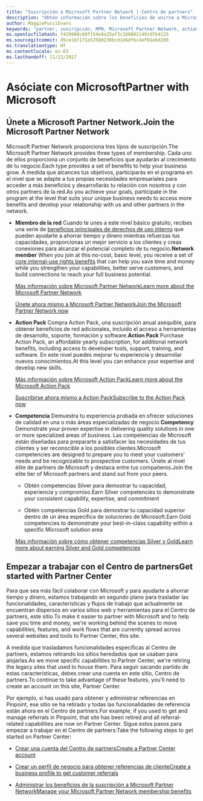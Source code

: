 ```yaml
---
title: "Suscripción a Microsoft Partner Network | Centro de partners"
description: "Obtén información sobre los beneficios de unirse a Microsoft Partner Network."
author: MaggiePucciEvans
keywords: "partner, suscripción, MPN, Microsoft Partner Network, action pack, MAPS, suscripción a action pack, beneficios, beneficios de MPN, suscripción"
ms.openlocfilehash: f429908c69f154e9a25af3c2688011491d7b4125
ms.sourcegitcommit: d5ce1bf171e535b0236bcd1e6dfbc4ef01ebd209
ms.translationtype: HT
ms.contentlocale: es-ES
ms.lasthandoff: 11/22/2017
---
```

# <a name="partner-with-microsoft"></a><span data-ttu-id="6b7ba-104">Asóciate con Microsoft</span><span class="sxs-lookup"><span data-stu-id="6b7ba-104">Partner with Microsoft</span></span>

## <a name="join-the-microsoft-partner-network"></a><span data-ttu-id="6b7ba-105">Únete a Microsoft Partner Network.</span><span class="sxs-lookup"><span data-stu-id="6b7ba-105">Join the Microsoft Partner Network</span></span>

<span data-ttu-id="6b7ba-106">Microsoft Partner Network proporciona tres tipos de suscripción.</span><span class="sxs-lookup"><span data-stu-id="6b7ba-106">The Microsoft Partner Network provides three types of membership.</span></span> <span data-ttu-id="6b7ba-107">Cada uno de ellos proporciona un conjunto de beneficios que ayudarán al crecimiento de tu negocio.</span><span class="sxs-lookup"><span data-stu-id="6b7ba-107">Each type provides a set of benefits to help your business grow.</span></span> <span data-ttu-id="6b7ba-108">A medida que alcances tus objetivos, participarás en el programa en el nivel que se adapte a tus propias necesidades empresariales para acceder a más beneficios y desarrollarás tu relación con nosotros y con otros partners de la red.</span><span class="sxs-lookup"><span data-stu-id="6b7ba-108">As you achieve your goals, participate in the program at the level that suits your unique business needs to access more benefits and develop your relationship with us and other partners in the network.</span></span>

-   <span data-ttu-id="6b7ba-109">**Miembro de la red** Cuando te unes a este nivel básico gratuito, recibes una serie de [beneficios principales de derechos de uso interno](https://partner.microsoft.com/membership/core-benefits) que pueden ayudarte a ahorrar tiempo y dinero mientras refuerzas tus capacidades, proporcionas un mejor servicio a los clientes y creas conexiones para alcanzar el potencial completo de tu negocio.</span><span class="sxs-lookup"><span data-stu-id="6b7ba-109">**Network member** When you join at this no-cost, basic level, you receive a set of [core internal-use rights benefits](https://partner.microsoft.com/membership/core-benefits) that can help you save time and money while you strengthen your capabilities, better serve customers, and build connections to reach your full business potential.</span></span>

    [<span data-ttu-id="6b7ba-110">Más información sobre Microsoft Partner Network</span><span class="sxs-lookup"><span data-stu-id="6b7ba-110">Learn more about the Microsoft Partner Network</span></span>](https://partner.microsoft.com/membership/how-it-works)

    [<span data-ttu-id="6b7ba-111">Únete ahora mismo a Microsoft Partner Network</span><span class="sxs-lookup"><span data-stu-id="6b7ba-111">Join the Microsoft Partner Network now</span></span>](https://partners.microsoft.com/PartnerProgram/simplifiedenrollment.aspx)

-   <span data-ttu-id="6b7ba-112">**Action Pack** Compra Action Pack, una suscripción anual asequible, para obtener beneficios de red adicionales, incluido el acceso a herramientas de desarrollo, soporte, formación y software.</span><span class="sxs-lookup"><span data-stu-id="6b7ba-112">**Action Pack** Purchase Action Pack, an affordable yearly subscription, for additional network benefits, including access to developer tools, support, training, and software.</span></span> <span data-ttu-id="6b7ba-113">En este nivel puedes mejorar tu experiencia y desarrollar nuevos conocimientos.</span><span class="sxs-lookup"><span data-stu-id="6b7ba-113">At this level you can enhance your expertise and develop new skills.</span></span>

    [<span data-ttu-id="6b7ba-114">Más información sobre Microsoft Action Pack</span><span class="sxs-lookup"><span data-stu-id="6b7ba-114">Learn more about the Microsoft Action Pack</span></span>](https://partner.microsoft.com/membership/action-pack)

    [<span data-ttu-id="6b7ba-115">Suscribirse ahora mismo a Action Pack</span><span class="sxs-lookup"><span data-stu-id="6b7ba-115">Subscribe to the Action Pack now</span></span>](mpn-get-action-pack.md)

-   <span data-ttu-id="6b7ba-116">**Competencia** Demuestra tu experiencia probada en ofrecer soluciones de calidad en una o más áreas especializadas de negocio.</span><span class="sxs-lookup"><span data-stu-id="6b7ba-116">**Competency** Demonstrate your proven expertise in delivering quality solutions in one or more specialized areas of business.</span></span> <span data-ttu-id="6b7ba-117">Las competencias de Microsoft están diseñadas para prepararte a satisfacer las necesidades de tus clientes y ser reconocible a los posibles clientes.</span><span class="sxs-lookup"><span data-stu-id="6b7ba-117">Microsoft competencies are designed to prepare you to meet your customers’ needs and be recognizable to prospective customers.</span></span> <span data-ttu-id="6b7ba-118">Únete al nivel élite de partners de Microsoft y destaca entre tus compañeros.</span><span class="sxs-lookup"><span data-stu-id="6b7ba-118">Join the elite tier of Microsoft partners and stand out from your peers.</span></span>

    -   <span data-ttu-id="6b7ba-119">Obtén competencias Silver para demostrar tu capacidad, experiencia y compromiso.</span><span class="sxs-lookup"><span data-stu-id="6b7ba-119">Earn Silver competencies to demonstrate your consistent capability, expertise, and commitment</span></span>

    -   <span data-ttu-id="6b7ba-120">Obtén competencias Gold para demostrar tu capacidad superior dentro de un área específica de soluciones de Microsoft.</span><span class="sxs-lookup"><span data-stu-id="6b7ba-120">Earn Gold competencies to demonstrate your best-in-class capability within a specific Microsoft solution area</span></span>

    [<span data-ttu-id="6b7ba-121">Más información sobre cómo obtener competencias Silver y Gold</span><span class="sxs-lookup"><span data-stu-id="6b7ba-121">Learn more about earning Silver and Gold competencies</span></span>](https://partner.microsoft.com/membership/competencies)

   
## <a name="get-started-with-partner-center"></a><span data-ttu-id="6b7ba-122">Empezar a trabajar con el Centro de partners</span><span class="sxs-lookup"><span data-stu-id="6b7ba-122">Get started with Partner Center</span></span>

<span data-ttu-id="6b7ba-123">Para que sea más fácil colaborar con Microsoft y para ayudarte a ahorrar tiempo y dinero, estamos trabajando en segundo plano para trasladar las funcionalidades, características y flujos de trabajo que actualmente se encuentran dispersos en varios sitios web y herramientas para el Centro de partners, este sitio.</span><span class="sxs-lookup"><span data-stu-id="6b7ba-123">To make it easier to partner with Microsoft and to help save you time and money, we're working behind the scenes to move capabilities, features, and work flows that are currently spread across several websites and tools to Partner Center, this site.</span></span> 

<span data-ttu-id="6b7ba-124">A medida que trasladamos funcionalidades específicas al Centro de partners, estamos retirando los sitios heredados que se usaban para alojarlas.</span><span class="sxs-lookup"><span data-stu-id="6b7ba-124">As we move specific capabilities to Partner Center, we're retiring the legacy sites that used to house them.</span></span> <span data-ttu-id="6b7ba-125">Para seguir sacando partido de estas características, debes crear una cuenta en este sitio, Centro de partners.</span><span class="sxs-lookup"><span data-stu-id="6b7ba-125">To continue to take advantage of these features, you'll need to create an account on this site, Partner Center.</span></span> 

<span data-ttu-id="6b7ba-126">Por ejemplo, si has usado para obtener y administrar referencias en Pinpoint, ese sitio se ha retirado y todas las funcionalidades de referencia están ahora en el Centro de partners.</span><span class="sxs-lookup"><span data-stu-id="6b7ba-126">For example, if you used to get and manage referrals in Pinpoint, that site has been retired and all referral-related capabilities are now on Partner Center.</span></span> <span data-ttu-id="6b7ba-127">Sigue estos pasos para empezar a trabajar en el Centro de partners:</span><span class="sxs-lookup"><span data-stu-id="6b7ba-127">Take the following steps to get started on Partner Center:</span></span>   

-   [<span data-ttu-id="6b7ba-128">Crear una cuenta del Centro de partners</span><span class="sxs-lookup"><span data-stu-id="6b7ba-128">Create a Partner Center account</span></span>](mpn-create-a-partner-center-account.md)

-   [<span data-ttu-id="6b7ba-129">Crear un perfil de negocio para obtener referencias de cliente</span><span class="sxs-lookup"><span data-stu-id="6b7ba-129">Create a business profile to get customer referrals</span></span>](create-a-marketing-profile.md)

-   [<span data-ttu-id="6b7ba-130">Administrar los beneficios de la suscripción a Microsoft Partner Network</span><span class="sxs-lookup"><span data-stu-id="6b7ba-130">Manage your Microsoft Partner Network membership benefits</span></span>](manage-your-partner-network-benefits.md)

